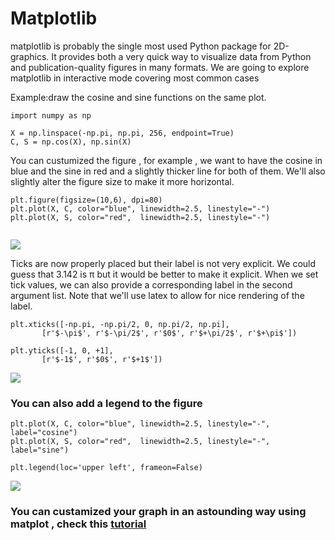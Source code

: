 # Matplotlib

matplotlib is probably the single most used Python package for 2D-graphics. It provides both a very quick way to visualize data from Python and publication-quality figures in many formats. We are going to explore matplotlib in interactive mode covering most common cases

Example:draw the cosine and sine functions on the same plot.

```
import numpy as np

X = np.linspace(-np.pi, np.pi, 256, endpoint=True)
C, S = np.cos(X), np.sin(X)

```

You can custumized the figure , for example , we want to have the cosine in blue and the sine in red and a slightly thicker line for both of them. We'll also slightly alter the figure size to make it more horizontal.

```
plt.figure(figsize=(10,6), dpi=80)
plt.plot(X, C, color="blue", linewidth=2.5, linestyle="-")
plt.plot(X, S, color="red",  linewidth=2.5, linestyle="-")


```

![](https://github.com/rougier/matplotlib-tutorial/raw/master/figures/exercice_3.png)


Ticks are now properly placed but their label is not very explicit. We could guess that 3.142 is π but it would be better to make it explicit. When we set tick values, we can also provide a corresponding label in the second argument list. Note that we'll use latex to allow for nice rendering of the label.

```
plt.xticks([-np.pi, -np.pi/2, 0, np.pi/2, np.pi],
       [r'$-\pi$', r'$-\pi/2$', r'$0$', r'$+\pi/2$', r'$+\pi$'])

plt.yticks([-1, 0, +1],
       [r'$-1$', r'$0$', r'$+1$'])

```

![](https://github.com/rougier/matplotlib-tutorial/raw/master/figures/exercice_6.png)


### You can also add a legend to the figure

```
plt.plot(X, C, color="blue", linewidth=2.5, linestyle="-", label="cosine")
plt.plot(X, S, color="red",  linewidth=2.5, linestyle="-", label="sine")

plt.legend(loc='upper left', frameon=False)

```


![](https://github.com/rougier/matplotlib-tutorial/raw/master/figures/exercice_8.png)


### You can custamized your graph in an astounding way using matplot , check this [tutorial](https://github.com/rougier/matplotlib-tutorial)